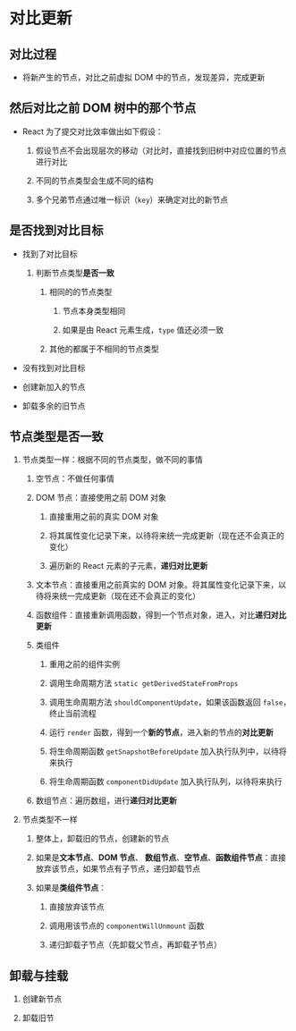 # 对比更新

## 对比过程

- 将新产生的节点，对比之前虚拟 DOM 中的节点，发现差异，完成更新

## 然后对比之前 DOM 树中的那个节点

- React 为了提交对比效率做出如下假设：

    1. 假设节点不会出现层次的移动（对比时，直接找到旧树中对应位置的节点进行对比

    2. 不同的节点类型会生成不同的结构

    3. 多个兄弟节点通过唯一标识（`key`）来确定对比的新节点

## 是否找到对比目标

- 找到了对比目标

    1. 判断节点类型**是否一致**

        1. 相同的的节点类型

            1. 节点本身类型相同

            2. 如果是由 React 元素生成，`type` 值还必须一致

        2. 其他的都属于不相同的节点类型

- 没有找到对比目标

- 创建新加入的节点

- 卸载多余的旧节点

## 节点类型是否一致

1. 节点类型一样：根据不同的节点类型，做不同的事情

    1. 空节点：不做任何事情

    2. DOM 节点：直接使用之前 DOM 对象

        1. 直接重用之前的真实 DOM 对象

        2. 将其属性变化记录下来，以待将来统一完成更新（现在还不会真正的变化）

        3. 遍历新的 React 元素的子元素，**递归对比更新**

    3. 文本节点：直接重用之前真实的 DOM 对象。将其属性变化记录下来，以待将来统一完成更新（现在还不会真正的变化）

    4. 函数组件：直接重新调用函数，得到一个节点对象，进入，对比**递归对比更新**

    5. 类组件

        1. 重用之前的组件实例

        2. 调用生命周期方法 `static getDerivedStateFromProps`

        3. 调用生命周期方法 `shouldComponentUpdate`，如果该函数返回 `false`，终止当前流程

        4. 运行 `render` 函数，得到一个**新的节点**，进入新的节点的**对比更新**

        5. 将生命周期函数 `getSnapshotBeforeUpdate` 加入执行队列中，以待将来执行

        6. 将生命周期函数 `componentDidUpdate` 加入执行队列，以待将来执行

    6. 数组节点：遍历数组，进行**递归对比更新**

2. 节点类型不一样

    1. 整体上，卸载旧的节点，创建新的节点

    2. 如果是**文本节点**、**DOM 节点**、 **数组节点**、**空节点**、**函数组件节点**：直接放弃该节点，如果节点有子节点，递归卸载节点

    3. 如果是**类组件节点**：

        1. 直接放弃该节点

        2. 调用用该节点的 `componentWillUnmount` 函数

        3. 递归卸载子节点（先卸载父节点，再卸载子节点）

## 卸载与挂载

1. 创建新节点

2. 卸载旧节
